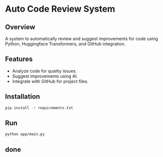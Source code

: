 # Auto Code Review System

## Overview
A system to automatically review and suggest improvements for code using Python, Huggingface Transformers, and GitHub integration.

## Features
- Analyze code for quality issues.
- Suggest improvements using AI.
- Integrate with GitHub for project files.

## Installation
```bash
pip install -r requirements.txt
```

## Run
```bash
python app/main.py
```
## done

